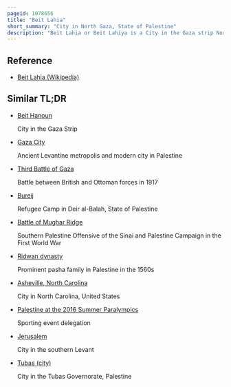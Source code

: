 ```yaml
---
pageid: 1078656
title: "Beit Lahia"
short_summary: "City in North Gaza, State of Palestine"
description: "Beit Lahia or Beit Lahiya is a City in the Gaza strip North of Jabalia in the north gaza Governorate of the State of Palestine. It sits beside beit Hanoun and Close to the Border with Israel. According to the palestine central Bureau of Statistics the City had a Population of 89838 in 2017. As of January 2024, the city is under IDF control."
---
```


## Reference

- [Beit Lahia (Wikipedia)](https://en.wikipedia.org/?curid=1078656)

## Similar TL;DR

- [Beit Hanoun](/tldr/en/beit-hanoun)

  City in the Gaza Strip

- [Gaza City](/tldr/en/gaza-city)

  Ancient Levantine metropolis and modern city in Palestine

- [Third Battle of Gaza](/tldr/en/third-battle-of-gaza)

  Battle between British and Ottoman forces in 1917

- [Bureij](/tldr/en/bureij)

  Refugee Camp in Deir al-Balah, State of Palestine

- [Battle of Mughar Ridge](/tldr/en/battle-of-mughar-ridge)

  Southern Palestine Offensive of the Sinai and Palestine Campaign in the First World War

- [Ridwan dynasty](/tldr/en/ridwan-dynasty)

  Prominent pasha family in Palestine in the 1560s

- [Asheville, North Carolina](/tldr/en/asheville-north-carolina)

  City in North Carolina, United States

- [Palestine at the 2016 Summer Paralympics](/tldr/en/palestine-at-the-2016-summer-paralympics)

  Sporting event delegation

- [Jerusalem](/tldr/en/jerusalem)

  City in the southern Levant

- [Tubas (city)](/tldr/en/tubas-city)

  City in the Tubas Governorate, Palestine

